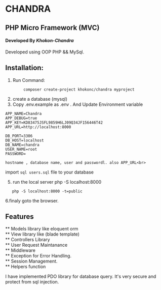 # CHANDRA
## PHP Micro Framework (MVC)

#### Developed By *Khokon-Chandra*

Developed using OOP PHP && MySql.
 
 ## Installation:
 
 1. Run Command:
 ```console
         composer create-project khokonc/chandra myproject
  ```
 2. create a database (mysql)
 3. Copy .env.example  as .env . And Update Environment variable 
  ```env
  APP_NAME=Chandra
  APP_DEBUG=true
  APP_KEY=KD83475JSFL9859H6LJ09Q34JF156446T42
  APP_URL=http://localhost:8000

  DB_PORT=3306
  DB_HOST=localhost
  DB_NAME=chandra
  USER_NAME=root
  PASSWORD= 
  
  ```
    hostname , database name, user and passwordl. also APP_URL<br>
  import ```sql users.sql``` file to your database
    
  5. run the local server php -S localhost:8000<br>
   ```console 
      php -S localhost:8000 -t=public
   ```
      
  6.finaly goto the browser.<br>
    
  ## Features 
  
  ** Models library like eloquent orm<br>
  ** View library like (blade template)<br>
  ** Controllers Library<br>
  ** User Request Maintanance<br>
  ** Middleware<br>
  ** Exception for Error Handling.<br>
  ** Session Management.<br>
  ** Helpers function<br>
  
  
  I have implemented PDO library for database query. It's very secure and protect from sql injection.
  
